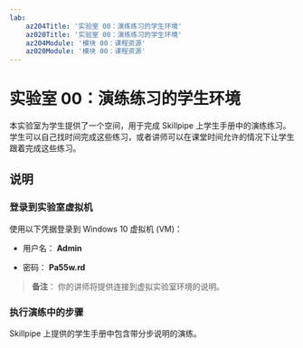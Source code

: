 ```yaml
---
lab:
    az204Title: '实验室 00：演练练习的学生环境'
    az020Title: '实验室 00：演练练习的学生环境'
    az204Module: '模块 00：课程资源'
    az020Module: '模块 00：课程资源'
---
```


# 实验室 00：演练练习的学生环境

本实验室为学生提供了一个空间，用于完成 Skillpipe 上学生手册中的演练练习。学生可以自己找时间完成这些练习，或者讲师可以在课堂时间允许的情况下让学生跟着完成这些练习。

## 说明

### 登录到实验室虚拟机

使用以下凭据登录到 Windows 10 虚拟机 (VM)：

* 用户名： **Admin**

* 密码： **Pa55w.rd**

> **备注**： 你的讲师将提供连接到虚拟实验室环境的说明。

### 执行演练中的步骤

Skillpipe 上提供的学生手册中包含带分步说明的演练。
